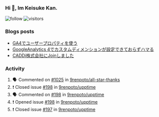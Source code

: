 ### Hi 👋, Im Keisuke Kan.

<!--
**9renpoto/9renpoto** is a ✨ _special_ ✨ repository because its `README.md` (this file) appears on your GitHub profile.

Here are some ideas to get you started:

- 🔭 I’m currently working on ...
- 🌱 I’m currently learning ...
- 👯 I’m looking to collaborate on ...
- 🤔 I’m looking for help with ...
- 💬 Ask me about ...
- 📫 How to reach me: ...
- 😄 Pronouns: ...
- ⚡ Fun fact: ...
-->

![follow](https://img.shields.io/github/followers/9renpoto?label=Follow&style=social)
![visitors](https://komarev.com/ghpvc/?username=9renpoto&label=Profile%20views&color=0e75b6&style=flat)

### Blogs posts

<!-- BLOG-POST-LIST:START -->
- [GA4でユーザープロパティを使う](https://9renpoto.dev/2021/02/21/google-analytics-4-user-properties/)
- [GoogleAnalytics 4でカスタムディメンションが設定できておらずハマる](https://9renpoto.dev/2021/02/13/google-analytics-4/)
- [CADDi株式会社にJoinしました](https://9renpoto.dev/2020/12/05/join/)
<!-- BLOG-POST-LIST:END -->

### Activity

<!--START_SECTION:activity-->
1. 🗣 Commented on [#1025](https://github.com/9renpoto/all-star-thanks/issues/1025) in [9renpoto/all-star-thanks](https://github.com/9renpoto/all-star-thanks)
2. ❗️ Closed issue [#198](https://github.com/9renpoto/upptime/issues/198) in [9renpoto/upptime](https://github.com/9renpoto/upptime)
3. 🗣 Commented on [#198](https://github.com/9renpoto/upptime/issues/198) in [9renpoto/upptime](https://github.com/9renpoto/upptime)
4. ❗️ Opened issue [#198](https://github.com/9renpoto/upptime/issues/198) in [9renpoto/upptime](https://github.com/9renpoto/upptime)
5. ❗️ Closed issue [#197](https://github.com/9renpoto/upptime/issues/197) in [9renpoto/upptime](https://github.com/9renpoto/upptime)
<!--END_SECTION:activity-->

<!--START_SECTION:waka-->
<!--END_SECTION:waka-->